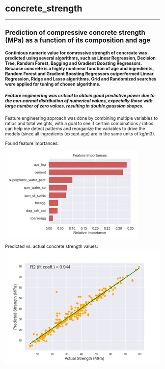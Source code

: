 # concrete_strength
------------------------------------------------
## Prediction of compressive concrete strength (MPa) as a function of its composition and age

#### Continious numeric value for comressive strength of concreate was predicted using several algorithms, such as Linear Regression, Decision Tree, Random Forest, Bagging and Gradient Boosting Regressors. Because concrete is a highly nonlinear function of age and ingredients, Random Forest and Gradient Boosting Regressors outperformed Linear Regression, Ridge and Lasso algorithms. Grid and Randomized searches were applied for tuning of chosen algorithms. 

##### Feature engineering was critical to obtain good predictive power due to the non-normal distribution of numerical values, expecially those with large number of zero values, resulting in double gaussian shapes. 

Feature engineering approach was done by combining multiple variables to ratios and total weights, with a goal to see if certain combinations / ratios can help me detect patterns and reorganize the variables to drive the models (since all ingredients (except age) are in the same units of kg/m3).

Found feature imprtances:

 ![final_model_features_importance](output/final_model_features_importance.png)
 
 Predicted vs. actual concrete strength values:
 ![final_model_score](output/final_model_score.png)



